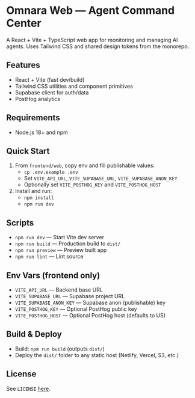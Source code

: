 # Omnara Web — Agent Command Center

A React + Vite + TypeScript web app for monitoring and managing AI agents. Uses Tailwind CSS and shared design tokens from the monorepo.

## Features
- React + Vite (fast dev/build)
- Tailwind CSS utilities and component primitives
- Supabase client for auth/data
- PostHog analytics

## Requirements
- Node.js 18+ and npm

## Quick Start
1. From `frontend/web`, copy env and fill publishable values:
   - `cp .env.example .env`
   - Set `VITE_API_URL`, `VITE_SUPABASE_URL`, `VITE_SUPABASE_ANON_KEY`
   - Optionally set `VITE_POSTHOG_KEY` and `VITE_POSTHOG_HOST`
2. Install and run:
   - `npm install`
   - `npm run dev`

## Scripts
- `npm run dev` — Start Vite dev server
- `npm run build` — Production build to `dist/`
- `npm run preview` — Preview built app
- `npm run lint` — Lint source

## Env Vars (frontend only)
- `VITE_API_URL` — Backend base URL
- `VITE_SUPABASE_URL` — Supabase project URL
- `VITE_SUPABASE_ANON_KEY` — Supabase anon (publishable) key
- `VITE_POSTHOG_KEY` — Optional PostHog public key
- `VITE_POSTHOG_HOST` — Optional PostHog host (defaults to US)

## Build & Deploy
- Build: `npm run build` (outputs `dist/`)
- Deploy the `dist/` folder to any static host (Netlify, Vercel, S3, etc.)

## License
See `LICENSE` [here](https://github.com/omnara-ai/omnara/blob/main/frontend/LICENSE).
